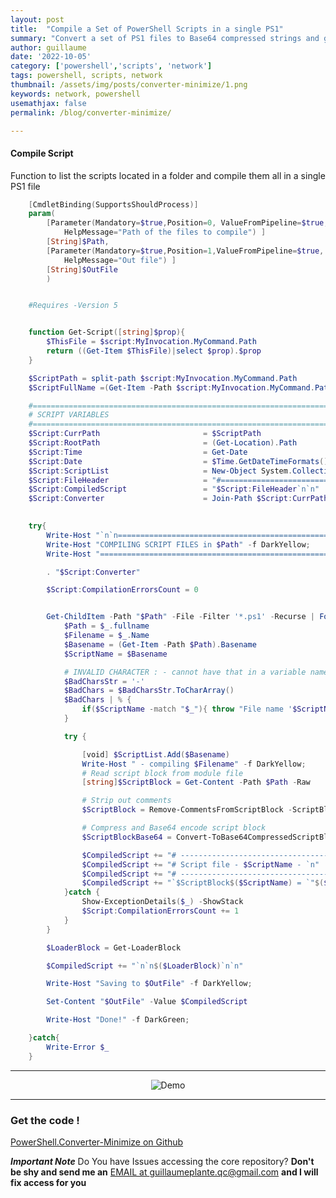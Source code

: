 ```yaml
---
layout: post
title:  "Compile a Set of PowerShell Scripts in a single PS1"
summary: "Convert a set of PS1 files to Base64 compressed strings and generate a single PS1 file"
author: guillaume
date: '2022-10-05'
category: ['powershell','scripts', 'network']
tags: powershell, scripts, network
thumbnail: /assets/img/posts/converter-minimize/1.png
keywords: network, powershell
usemathjax: false
permalink: /blog/converter-minimize/

---
```


#### Compile Script 

Function to list the scripts located in a folder and compile them all in a single PS1 file

```powershell
	[CmdletBinding(SupportsShouldProcess)]
	param(
	    [Parameter(Mandatory=$true,Position=0, ValueFromPipeline=$true, 
	        HelpMessage="Path of the files to compile") ]
	    [String]$Path,
	    [Parameter(Mandatory=$true,Position=1,ValueFromPipeline=$true, 
	        HelpMessage="Out file") ]
	    [String]$OutFile
	    )


	#Requires -Version 5


	function Get-Script([string]$prop){
	    $ThisFile = $script:MyInvocation.MyCommand.Path
	    return ((Get-Item $ThisFile)|select $prop).$prop
	}

	$ScriptPath = split-path $script:MyInvocation.MyCommand.Path
	$ScriptFullName =(Get-Item -Path $script:MyInvocation.MyCommand.Path).DirectoryName

	#===============================================================================
	# SCRIPT VARIABLES
	#===============================================================================
	$Script:CurrPath                       = $ScriptPath
	$Script:RootPath                       = (Get-Location).Path
	$Script:Time                           = Get-Date
	$Script:Date                           = $Time.GetDateTimeFormats()[19]
	$Script:ScriptList                     = New-Object System.Collections.ArrayList
	$Script:FileHeader                     = "#=================================================`n# Generated on $Script:Date`n#================================================="
	$Script:CompiledScript                 = "$Script:FileHeader`n`n"
	$Script:Converter                      = Join-Path $Script:CurrPath "dependencies\Converter.ps1"
	 

	try{
	    Write-Host "`n`n===============================================================================" -f DarkRed
	    Write-Host "COMPILING SCRIPT FILES in $Path" -f DarkYellow;
	    Write-Host "===============================================================================" -f DarkRed

	    . "$Script:Converter"

	    $Script:CompilationErrorsCount = 0


	    Get-ChildItem -Path "$Path" -File -Filter '*.ps1' -Recurse | ForEach-Object {
	        $Path = $_.fullname
	        $Filename = $_.Name
	        $Basename = (Get-Item -Path $Path).Basename
	        $ScriptName = $Basename

	        # INVALID CHARACTER : - cannot have that in a variable name
	        $BadCharsStr = '-'
	        $BadChars = $BadCharsStr.ToCharArray()
	        $BadChars | % {
	            if($ScriptName -match "$_"){ throw "File name '$ScriptName' contains an invalid character '$_'" }
	        }

	        try {

	            [void] $ScriptList.Add($Basename)
	            Write-Host " - compiling $Filename" -f DarkYellow;
	            # Read script block from module file
	            [string]$ScriptBlock = Get-Content -Path $Path -Raw

	            # Strip out comments
	            $ScriptBlock = Remove-CommentsFromScriptBlock -ScriptBlock $ScriptBlock

	            # Compress and Base64 encode script block
	            $ScriptBlockBase64 = Convert-ToBase64CompressedScriptBlock -ScriptBlock $ScriptBlock

	            $CompiledScript += "# ------------------------------------`n"
	            $CompiledScript += "# Script file - $ScriptName - `n"
	            $CompiledScript += "# ------------------------------------`n"
	            $CompiledScript += "`$ScriptBlock$($ScriptName) = `"$($ScriptBlockBase64)`"`n`n"
	        }catch { 
	            Show-ExceptionDetails($_) -ShowStack
	            $Script:CompilationErrorsCount += 1
	        }
	    }

	    $LoaderBlock = Get-LoaderBlock

	    $CompiledScript += "`n`n$($LoaderBlock)`n`n"

	    Write-Host "Saving to $OutFile" -f DarkYellow;

	    Set-Content "$OutFile" -Value $CompiledScript 

	    Write-Host "Done!" -f DarkGreen;

	}catch{
	    Write-Error $_
	}

```

------------------------------------------------------------------------------------------------------------------------------------------------

<center>
<img class="card-img-top-restricted-60"
     src="/assets/img/posts/converter-minimize/demo.gif"
     alt="Demo" />

</center>

------------------------------------------------------------------------------------------------------------------------------------------------

### Get the code !
[PowerShell.Converter-Minimize on Github](https://github.com/arsscriptum/PowerShell.Converter-Minimize)

***Important Note*** Do You have Issues accessing the core repository? **Don't be shy and send me an** [EMAIL at guillaumeplante.qc@gmail.com](mailto:guillaumeplante.qc@gmail.com) **and I will fix access for you**